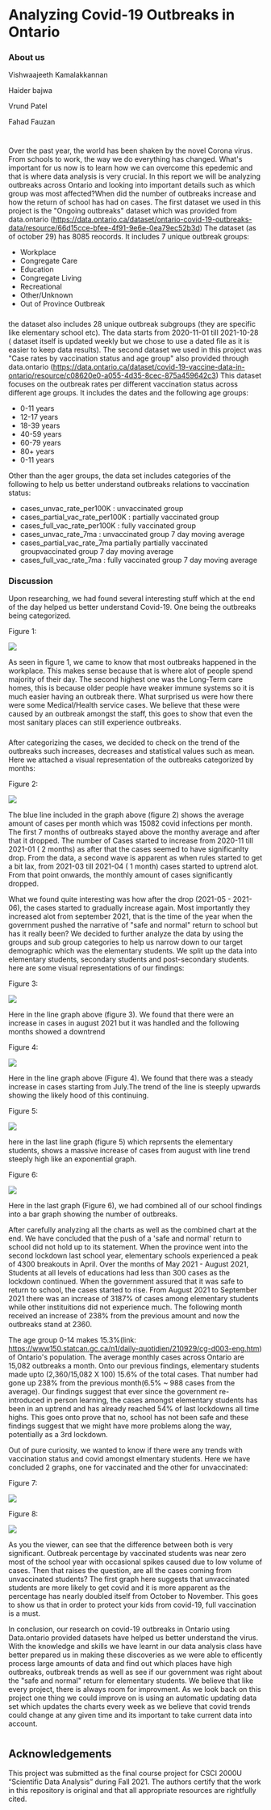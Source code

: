 # Analyzing Covid-19 Outbreaks in Ontario 
### About us
Vishwaajeeth Kamalakkannan 

Haider bajwa

Vrund Patel

Fahad Fauzan
#
Over the past year, the world has been shaken by the novel Corona virus. From schools to work, the way we do everything has changed. What's important for us now is to learn how we can overcome this epedemic and that is where data analysis is very crucial. In this report we will be analyzing outbreaks across Ontario and looking into important details such as which group was most affected?When did the number of outbreaks increase and how the return of school has had on cases. The first dataset we used in this project is the "Ongoing outbreaks" dataset which was provided from data.ontario (https://data.ontario.ca/dataset/ontario-covid-19-outbreaks-data/resource/66d15cce-bfee-4f91-9e6e-0ea79ec52b3d)
The dataset (as of october 29) has 8085 reocords. It includes 7 unique outbreak groups:
* Workplace
* Congregate Care
* Education  
* Congregate Living
* Recreational
* Other/Unknown
* Out of Province Outbreak
 
###
the dataset also includes 28 unique outbreak subgroups (they are specific like elementary school etc). The data starts from 2020-11-01 till 2021-10-28 ( dataset itself is updated weekly but we chose to use a dated file as it is easier to keep data results). 
The second dataset we used in this project was "Case rates by vaccination status and age group" also provided through data.ontario (https://data.ontario.ca/dataset/covid-19-vaccine-data-in-ontario/resource/c08620e0-a055-4d35-8cec-875a459642c3)
This dataset focuses on the outbreak rates per different vaccination status across different age groups. It includes the dates and the following age groups:
* 0-11 years
* 12-17 years 
* 18-39 years
* 40-59 years
* 60-79 years
* 80+ years
* 0-11 years

Other than the ager groups, the data set includes categories of the following to help us better understand outbreaks relations to vaccination status: 
* cases_unvac_rate_per100K : unvaccinated group
* cases_partial_vac_rate_per100K : partially vaccinated group
* cases_full_vac_rate_per100K : fully vaccinated group
* cases_unvac_rate_7ma : unvaccinated group 7 day moving average
* cases_partial_vac_rate_7ma partially partially vaccinated groupvaccinated group 7 day moving average
* cases_full_vac_rate_7ma : fully vaccinated group 7 day moving average



### Discussion
Upon researching, we had found several interesting stuff which at the end of the day helped us better understand Covid-19. One being the outbreaks being categorized. 

Figure 1:

![](Capture.PNG)

As seen in figure 1, we came to know that most outbreaks happened in the workplace. This makes sense because that is where alot of people spend majority of their day. The second highest one was the Long-Term care homes, this is because older people have weaker immune systems so it is much easier having an outbreak there. What surprised us were how there were some Medical/Health service cases. We believe that these were caused by an outbreak amongst the staff, this goes to show that even the most sanitary places can still experience outbreaks.

###
After categorizing the cases, we decided to check on the trend of the outbreaks such increases, decreases and statistical values such as mean. Here we attached a visual representation of the outbreaks categorized by months: 

Figure 2:

![](Capture1.PNG)

The blue line included in the graph above (figure 2) shows the average amount of cases per month which was 15082 covid infections per month. The first 7 months of outbreaks stayed above the monthy average and after that it dropped. The number of Cases started to increase from 2020-11 till 2021-01 ( 2 months) as after that the cases seemed to have significanlty drop. From the data, a second wave is apparent as when rules started to get a bit lax, from 2021-03 till 2021-04 ( 1 month) cases started to uptrend alot. From that point onwards, the monthly amount of cases significantly dropped. 

What we found quite interesting was how after the drop (2021-05 - 2021-06), the cases started to gradually increase again. Most importantly they increased alot from september 2021, that is the time of the year when the government pushed the narrative of "safe and normal" return to school but has it really been? We decided to further analyze the data by using the groups and sub group categories to help us narrow down to our target demographic which was the elementary students. We split up the data into elementary students, secondary students and post-secondary students. here are some visual representations of our findings:

Figure 3:

![](Capture2.PNG)

Here in the line graph above (figure 3). We found that there were an increase in cases in august 2021 but it was handled and the following months showed a downtrend

Figure 4:

![](Capture3.PNG)

Here in the line graph above (Figure 4). We found that there was a steady increase in cases starting from July.The trend of the line is steeply upwards showing the likely hood of this continuing.

Figure 5:

![](Capture4.PNG)

here in the last line graph (figure 5) which reprsents the elementary students, shows a massive increase of cases from august with line trend steeply high like an exponential graph.

Figure 6:

![](Capture5.PNG)

Here in the last graph (Figure 6), we had combined all of our school findings into a bar graph showing the number of outbreaks.

After carefully analyzing all the charts as well as the combined chart at the end. We have concluded that the push of a 'safe and normal' return to school did not hold up to its statement. When the province went into the second lockdown last school year, elementary schools experienced a peak of 4300 breakouts in April. Over the months of May 2021 - August 2021, Students at all levels of educations had less than 300 cases as the lockdown continued. When the government assured that it was safe to return to school, the cases started to rise. From August 2021 to September 2021 there was an increase of 3187% of cases among elementary students while other instituitions did not experience much. The following month received an increase of 238% from the previous amount and now the outbreaks stand at 2360.

The age group 0-14 makes 15.3%(link: https://www150.statcan.gc.ca/n1/daily-quotidien/210929/cg-d003-eng.htm) of Ontario's population. The average monthly cases across Ontario are 15,082 outbreaks a month. Onto our previous findings, elementary students made upto (2,360/15,082 X 100) 15.6% of the total cases. That number had gone up 238% from the previous month(6.5% ~ 988 cases from the average). Our findings suggest that ever since the government re-introduced in person learning, the cases amongst elementary students has been in an uptrend and has already reached 54% of last lockdowns all time highs. This goes onto prove that no, school has not been safe and these findings suggest that we might have more problems along the way, potentially as a 3rd lockdown.

Out of pure curiosity, we wanted to know if there were any trends with vaccination status and covid amongst elmentary students. Here we have concluded 2 graphs, one for vaccinated and the other for unvaccinated:

Figure 7:

![](Capture6.PNG)

Figure 8:

![](Capture7.PNG)

As you the viewer, can see that the difference between both is very significant. Outbreak percentage by vaccinated students was near zero most of the school year with occasional spikes caused due to low volume of cases. Then that raises the question, are all the cases coming from unvaccinated students? The first graph here suggests that unvaccinated students are more likely to get covid and it is more apparent as the percentage has nearly doubled itself from October to November. This goes to show us that in order to protect your kids from covid-19, full vaccination is a must.

In conclusion, our research on covid-19 outbreaks in Ontario using Data.ontario provided datasets have helped us better understand the virus. With the knowledge and skills we have learnt in our data analysis class have better prepared us in making these discoveries as we were able to efficently process large amounts of data and find out which places have high outbreaks, outbreak trends as well as see if our government was right about the "safe and normal" return for elementary students. We believe that like every project, there is always room for improvment. As we look back on this project one thing we could improve on is using an automatic updating data set which updates the charts every week as we believe that covid trends could change at any given time and its important to take current data into account.
#





## Acknowledgements
This project was submitted as the final course project for CSCI 2000U “Scientific 
Data Analysis” during Fall 2021. The authors certify that the work in this 
repository is original and that all appropriate resources are rightfully cited.
